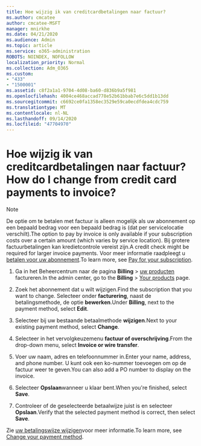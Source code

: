 ```yaml
---
title: Hoe wijzig ik van creditcardbetalingen naar factuur?
ms.author: cmcatee
author: cmcatee-MSFT
manager: mnirkhe
ms.date: 04/21/2020
ms.audience: Admin
ms.topic: article
ms.service: o365-administration
ROBOTS: NOINDEX, NOFOLLOW
localization_priority: Normal
ms.collection: Adm_O365
ms.custom:
- "433"
- "1500001"
ms.assetid: c8f2a1a1-9704-4d08-ba60-d836b9a5f981
ms.openlocfilehash: 4004ce468accad778e52b61bbab7e6c5dd1b13dd
ms.sourcegitcommit: c6692ce0fa1358ec3529e59ca0ecdfdea4cdc759
ms.translationtype: MT
ms.contentlocale: nl-NL
ms.lasthandoff: 09/14/2020
ms.locfileid: "47704970"
---
```

# <a name="how-do-i-change-from-credit-card-payments-to-invoice"></a><span data-ttu-id="1c45b-102">Hoe wijzig ik van creditcardbetalingen naar factuur?</span><span class="sxs-lookup"><span data-stu-id="1c45b-102">How do I change from credit card payments to invoice?</span></span>

> [!NOTE]
> <span data-ttu-id="1c45b-103">De optie om te betalen met factuur is alleen mogelijk als uw abonnement op een bepaald bedrag voor een bepaald bedrag is (dat per servicelocatie verschilt).</span><span class="sxs-lookup"><span data-stu-id="1c45b-103">The option to pay by invoice is only available if your subscription costs over a certain amount (which varies by service location).</span></span> <span data-ttu-id="1c45b-104">Bij grotere factuurbetalingen kan kredietcontrole vereist zijn.</span><span class="sxs-lookup"><span data-stu-id="1c45b-104">A credit check might be required for larger invoice payments.</span></span> <span data-ttu-id="1c45b-105">Voor meer informatie raadpleegt u [betalen voor uw abonnement](https://docs.microsoft.com/microsoft-365/commerce/billing-and-payments/pay-for-your-subscription).</span><span class="sxs-lookup"><span data-stu-id="1c45b-105">To learn more, see [Pay for your subscription](https://docs.microsoft.com/microsoft-365/commerce/billing-and-payments/pay-for-your-subscription).</span></span>

1. <span data-ttu-id="1c45b-106">Ga in het Beheercentrum naar de pagina **Billing**  >  [uw producten](https://go.microsoft.com/fwlink/p/?linkid=842054) factureren.</span><span class="sxs-lookup"><span data-stu-id="1c45b-106">In the admin center, go to the **Billing** > [Your products](https://go.microsoft.com/fwlink/p/?linkid=842054) page.</span></span>

2. <span data-ttu-id="1c45b-107">Zoek het abonnement dat u wilt wijzigen.</span><span class="sxs-lookup"><span data-stu-id="1c45b-107">Find the subscription that you want to change.</span></span> <span data-ttu-id="1c45b-108">Selecteer onder **facturering**, naast de betalingsmethode, de optie **bewerken**.</span><span class="sxs-lookup"><span data-stu-id="1c45b-108">Under **Billing**, next to the payment method, select **Edit**.</span></span>

3. <span data-ttu-id="1c45b-109">Selecteer bij uw bestaande betaalmethode **wijzigen**.</span><span class="sxs-lookup"><span data-stu-id="1c45b-109">Next to your existing payment method, select **Change**.</span></span>

4. <span data-ttu-id="1c45b-110">Selecteer in het vervolgkeuzemenu **factuur of overschrijving**.</span><span class="sxs-lookup"><span data-stu-id="1c45b-110">From the drop-down menu, select **Invoice or wire transfer**.</span></span>

5. <span data-ttu-id="1c45b-111">Voer uw naam, adres en telefoonnummer in.</span><span class="sxs-lookup"><span data-stu-id="1c45b-111">Enter your name, address, and phone number.</span></span> <span data-ttu-id="1c45b-112">U kunt ook een ko-nummer toevoegen om op de factuur weer te geven.</span><span class="sxs-lookup"><span data-stu-id="1c45b-112">You can also add a PO number to display on the invoice.</span></span>

6. <span data-ttu-id="1c45b-113">Selecteer **Opslaan**wanneer u klaar bent.</span><span class="sxs-lookup"><span data-stu-id="1c45b-113">When you're finished, select **Save**.</span></span>

7. <span data-ttu-id="1c45b-114">Controleer of de geselecteerde betaalwijze juist is en selecteer **Opslaan**.</span><span class="sxs-lookup"><span data-stu-id="1c45b-114">Verify that the selected payment method is correct, then select **Save**.</span></span>

<span data-ttu-id="1c45b-115">Zie [uw betalingswijze wijzigen](https://docs.microsoft.com/microsoft-365/commerce/billing-and-payments/change-payment-method)voor meer informatie.</span><span class="sxs-lookup"><span data-stu-id="1c45b-115">To learn more, see [Change your payment method](https://docs.microsoft.com/microsoft-365/commerce/billing-and-payments/change-payment-method).</span></span>